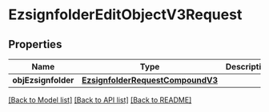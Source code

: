 # EzsignfolderEditObjectV3Request

## Properties
Name | Type | Description | Notes
------------ | ------------- | ------------- | -------------
**objEzsignfolder** | [**EzsignfolderRequestCompoundV3**](EzsignfolderRequestCompoundV3.md) |  | 

[[Back to Model list]](../README.md#documentation-for-models) [[Back to API list]](../README.md#documentation-for-api-endpoints) [[Back to README]](../README.md)


